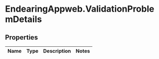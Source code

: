 # EndearingAppweb.ValidationProblemDetails

## Properties
Name | Type | Description | Notes
------------ | ------------- | ------------- | -------------
